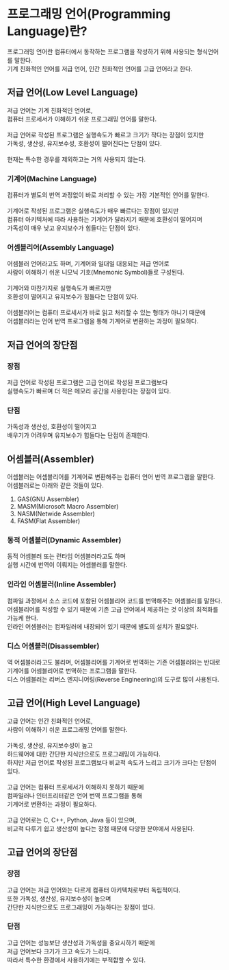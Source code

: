 # 프로그래밍 언어(Programming Language)란?
프로그래밍 언어란 컴퓨터에서 동작하는 프로그램을 작성하기 위해 사용되는 형식언어를 말한다.<br/>
기계 친화적인 언어를 저급 언어, 인간 친화적인 언어를 고급 언어라고 한다.
## 저급 언어(Low Level Language)
저급 언어는 기계 친화적인 언어로,<br/>
컴퓨터 프로세서가 이해하기 쉬운 프로그래밍 언어를 말한다.<br/>
<br/>
저급 언어로 작성된 프로그램은 실행속도가 빠르고 크기가 작다는 장점이 있지만<br/>
가독성, 생산성, 유지보수성, 호환성이 떨어진다는 단점이 있다.<br/>
<br/>
현재는 특수한 경우를 제외하고는 거의 사용되지 않는다.<br/>

### 기계어(Machine Language)
컴퓨터가 별도의 번역 과정없이 바로 처리할 수 있는 가장 기본적인 언어를 말한다.<br/>
<br/>
기계어로 작성된 프로그램은 실행속도가 매우 빠르다는 장점이 있지만<br/>
컴퓨터 아키텍처에 따라 사용하는 기계어가 달라지기 때문에 호환성이 떨어지며<br/>
가독성이 매우 낮고 유지보수가 힘들다는 단점이 있다.

### 어셈블리어(Assembly Language)
어셈블러 언어라고도 하며, 기계어와 일대일 대응되는 저급 언어로<br/>
사람이 이해하기 쉬운 니모닉 기호(Mnemonic Symbol)들로 구성된다.<br/>
<br/>
기계어와 마찬가지로 실행속도가 빠르지만<br/>
호환성이 떨어지고 유지보수가 힘들다는 단점이 있다.<br/>
<br/>
어셈블리어는 컴퓨터 프로세서가 바로 읽고 처리할 수 있는 형태가 아니기 때문에<br/>
어셈블러라는 언어 번역 프로그램을 통해 기계어로 변환하는 과정이 필요하다.<br/>

## 저급 언어의 장단점
### 장점
저급 언어로 작성된 프로그램은 고급 언어로 작성된 프로그램보다<br/>
실행속도가 빠르며 더 적은 메모리 공간을 사용한다는 장점이 있다.<br/>
### 단점
가독성과 생산성, 호환성이 떨어지고<br/>
배우기가 어려우며 유지보수가 힘들다는 단점이 존재한다.
## 어셈블러(Assembler)
어셈블러는 어셈블리어를 기계어로 변환해주는 컴퓨터 언어 번역 프로그램을 말한다.<br/>
어셈블러로는 아래와 같은 것들이 있다.

1. GAS(GNU Assembler)
2. MASM(Microsoft Macro Assembler)
3. NASM(Netwide Assembler)
4. FASM(Flat Assembler)
### 동적 어셈블러(Dynamic Assembler)
동적 어셈블러 또는 런타임 어셈블러라고도 하며<br/>
실행 시간에 번역이 이뤄지는 어셈블러를 말한다.
### 인라인 어셈블러(Inline Assembler)
컴파일 과정에서 소스 코드에 포함된 어셈블리어 코드를 번역해주는 어셈블러를 말한다.<br/>
어셈블리어를 작성할 수 있기 때문에 기존 고급 언어에서 제공하는 것 이상의 최적화를 가능케 한다.<br/>
인라인 어셈블러는 컴파일러에 내장되어 있기 때문에 별도의 설치가 필요없다.
### 디스 어셈블러(Disassembler)
역 어셈블러라고도 불리며, 어셈블리어를 기계어로 번역하는 기존 어셈블러와는 반대로<br/>
기계어를 어셈블리어로 번역하는 프로그램을 말한다.<br/>
디스 어셈블러는 리버스 엔지니어링(Reverse Engineering)의 도구로 많이 사용된다.
## 고급 언어(High Level Language)
고급 언어는 인간 친화적인 언어로,<br/>
사람이 이해하기 쉬운 프로그래밍 언어를 말한다.<br/>
<br/>
가독성, 생산성, 유지보수성이 높고<br/>
하드웨어에 대한 간단한 지식만으로도 프로그래밍이 가능하다.<br/>
하지만 저급 언어로 작성된 프로그램보다 비교적 속도가 느리고 크기가 크다는 단점이 있다.<br/>
<br/>
고급 언어는 컴퓨터 프로세서가 이해하지 못하기 때문에<br/>
컴파일러나 인터프리터같은 언어 번역 프로그램을 통해<br/>
기계어로 변환하는 과정이 필요하다.<br/>
<br/>
고급 언어로는 C, C++, Python, Java 등이 있으며,<br/>
비교적 다루기 쉽고 생산성이 높다는 장점 때문에 다양한 분야에서 사용된다.

## 고급 언어의 장단점
### 장점
고급 언어는 저급 언어와는 다르게 컴퓨터 아키텍처로부터 독립적이다.<br/>
또한 가독성, 생산성, 유지보수성이 높으며<br/>
간단한 지식만으로도 프로그래밍이 가능하다는 장점이 있다.

### 단점
고급 언어는 성능보단 생산성과 가독성을 중요시하기 때문에<br/>
저급 언어보다 크기가 크고 속도가 느리다.<br/>
따라서 특수한 환경에서 사용하기에는 부적합할 수 있다.